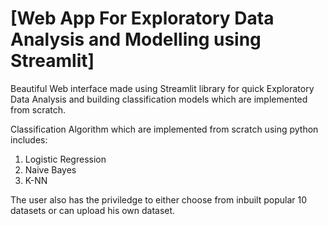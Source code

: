 # [Web App For Exploratory Data Analysis and Modelling using Streamlit]

Beautiful Web interface made using Streamlit library for quick Exploratory Data Analysis and building classification models which are implemented from scratch.

Classification Algorithm which are implemented from scratch using python includes:
1. Logistic Regression
2. Naive Bayes
3. K-NN

The user also has the priviledge to either choose from inbuilt popular 10 datasets or can upload his own dataset.

